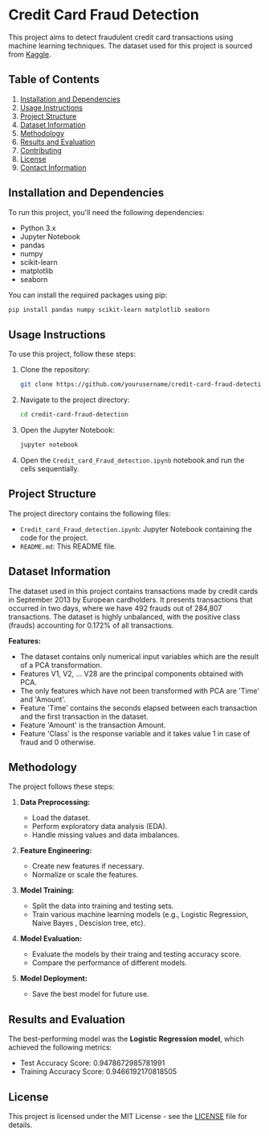 # Credit Card Fraud Detection

This project aims to detect fraudulent credit card transactions using machine learning techniques. The dataset used for this project is sourced from [Kaggle](https://www.kaggle.com/datasets/mlg-ulb/creditcardfraud).

## Table of Contents

1. [Installation and Dependencies](#installation-and-dependencies)
2. [Usage Instructions](#usage-instructions)
3. [Project Structure](#project-structure)
4. [Dataset Information](#dataset-information)
5. [Methodology](#methodology)
6. [Results and Evaluation](#results-and-evaluation)
7. [Contributing](#contributing)
8. [License](#license)
9. [Contact Information](#contact-information)

## Installation and Dependencies

To run this project, you'll need the following dependencies:

- Python 3.x
- Jupyter Notebook
- pandas
- numpy
- scikit-learn
- matplotlib
- seaborn

You can install the required packages using pip:

```bash
pip install pandas numpy scikit-learn matplotlib seaborn
```

## Usage Instructions

To use this project, follow these steps:

1. Clone the repository:
    ```bash
    git clone https://github.com/yourusername/credit-card-fraud-detection.git
    ```
2. Navigate to the project directory:
    ```bash
    cd credit-card-fraud-detection
    ```
3. Open the Jupyter Notebook:
    ```bash
    jupyter notebook
    ```
4. Open the `Credit_card_Fraud_detection.ipynb` notebook and run the cells sequentially.

## Project Structure

The project directory contains the following files:

- `Credit_card_Fraud_detection.ipynb`: Jupyter Notebook containing the code for the project.
- `README.md`: This README file.

## Dataset Information

The dataset used in this project contains transactions made by credit cards in September 2013 by European cardholders. It presents transactions that occurred in two days, where we have 492 frauds out of 284,807 transactions. The dataset is highly unbalanced, with the positive class (frauds) accounting for 0.172% of all transactions.

**Features:**
- The dataset contains only numerical input variables which are the result of a PCA transformation.
- Features V1, V2, ... V28 are the principal components obtained with PCA.
- The only features which have not been transformed with PCA are 'Time' and 'Amount'.
- Feature 'Time' contains the seconds elapsed between each transaction and the first transaction in the dataset.
- Feature 'Amount' is the transaction Amount.
- Feature 'Class' is the response variable and it takes value 1 in case of fraud and 0 otherwise.

## Methodology

The project follows these steps:

1. **Data Preprocessing:**
    - Load the dataset.
    - Perform exploratory data analysis (EDA).
    - Handle missing values and data imbalances.

2. **Feature Engineering:**
    - Create new features if necessary.
    - Normalize or scale the features.

3. **Model Training:**
    - Split the data into training and testing sets.
    - Train various machine learning models (e.g., Logistic Regression, Naive Bayes , Descision tree, etc).

4. **Model Evaluation:**
    - Evaluate the models by their traing and testing accuracy score.
    - Compare the performance of different models.

5. **Model Deployment:**
    - Save the best model for future use.

## Results and Evaluation

The best-performing model was the **Logistic Regression model**, which achieved the following metrics:

- Test Accuracy Score: 0.9478672985781991
- Training Accuracy Score: 0.9466192170818505
  
## License

This project is licensed under the MIT License - see the [LICENSE](LICENSE) file for details.
